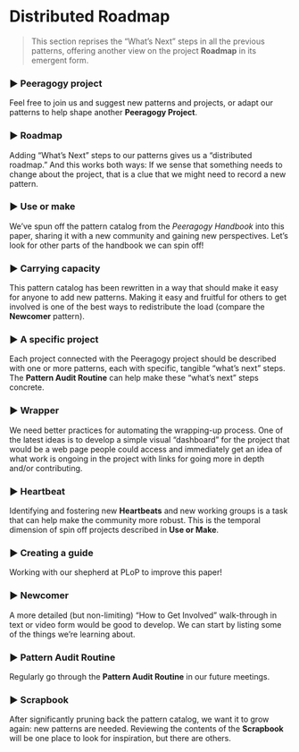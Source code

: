 Distributed Roadmap 
===================

> This section reprises the “What’s Next” steps in all the previous
> patterns, offering another view on the project
> <span>**Roadmap**</span> in its emergent form.

### ▶ Peeragogy project

Feel free to join us and suggest new patterns and projects, or adapt our
patterns to help shape another <span>**Peeragogy Project**</span>.

### ▶ Roadmap

Adding “What’s Next” steps to our patterns gives us a “distributed
roadmap.” And this works both ways: If we sense that something needs to
change about the project, that is a clue that we might need to record a
new pattern.

### ▶ Use or make

We’ve spun off the pattern catalog from the *Peeragogy Handbook* into
this paper, sharing it with a new community and gaining new
perspectives. Let’s look for other parts of the handbook we can spin
off!

### ▶ Carrying capacity

This pattern catalog has been rewritten in a way that should make it
easy for anyone to add new patterns. Making it easy and fruitful for
others to get involved is one of the best ways to redistribute the load
(compare the <span>**Newcomer**</span> pattern).

### ▶ A specific project

Each project connected with the Peeragogy project should be described
with one or more patterns, each with specific, tangible “what’s next”
steps. The <span>**Pattern Audit Routine**</span> can help make these
“what’s next” steps concrete.

### ▶ Wrapper

We need better practices for automating the wrapping-up process. One of
the latest ideas is to develop a simple visual “dashboard” for the
project that would be a web page people could access and immediately get
an idea of what work is ongoing in the project with links for going more
in depth and/or contributing.

### ▶ Heartbeat

Identifying and fostering new <span>**Heartbeats**</span> and new
working groups is a task that can help make the community more robust.
This is the temporal dimension of spin off projects described in
<span>**Use or Make**</span>.

### ▶ Creating a guide

Working with our shepherd at PLoP to improve this paper!

### ▶ Newcomer

A more detailed (but non-limiting) “How to Get Involved” walk-through in
text or video form would be good to develop. We can start by listing
some of the things we’re learning about.

### ▶ Pattern Audit Routine

Regularly go through the <span>**Pattern Audit Routine**</span> in our
future meetings.

### ▶ Scrapbook

After significantly pruning back the pattern catalog, we want it to grow
again: new patterns are needed. Reviewing the contents of the
<span>**Scrapbook**</span> will be one place to look for inspiration,
but there are others.
